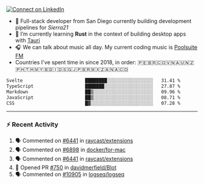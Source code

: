 [![Connect on LinkedIn](https://img.shields.io/badge/--linkedin?label=LinkedIn&logo=LinkedIn&style=social)](https://www.linkedin.com/in/aurnik)

- 🔭 Full-stack developer from San Diego currently building development pipelines for _Sierra21_
- 🌱 I’m currently learning **Rust** in the context of building desktop apps with [Tauri](https://github.com/tauri-apps/tauri)
- 🎧 We can talk about music all day. My current coding music is [Poolsuite FM](http://poolsuite.net)
- Countries I've spent time in since 2018, in order: 🇵🇪🇧🇷🇨🇴🇻🇳🇦🇺🇳🇿🇵🇭🇹🇭🇲🇾🇧🇩🇮🇩🇸🇬🇯🇵🇧🇷🇲🇽🇿🇦🇳🇦🇨🇴

<!--START_SECTION:waka-->

```txt
Svelte                       ████████░░░░░░░░░░░░░░░░░   31.41 %
TypeScript                   ███████░░░░░░░░░░░░░░░░░░   27.87 %
Markdown                     ██▒░░░░░░░░░░░░░░░░░░░░░░   09.96 %
JavaScript                   ██▒░░░░░░░░░░░░░░░░░░░░░░   08.71 %
CSS                          █▓░░░░░░░░░░░░░░░░░░░░░░░   07.28 %
```

<!--END_SECTION:waka-->

---

### :zap: Recent Activity

<!--START_SECTION:activity-->

1. 🗣 Commented on [#6441](https://github.com/raycast/extensions/pull/6441#issuecomment-2024227391) in [raycast/extensions](https://github.com/raycast/extensions)
2. 🗣 Commented on [#6898](https://github.com/docker/for-mac/issues/6898#issuecomment-2014160167) in [docker/for-mac](https://github.com/docker/for-mac)
3. 🗣 Commented on [#6441](https://github.com/raycast/extensions/pull/6441#issuecomment-2011091277) in [raycast/extensions](https://github.com/raycast/extensions)
4. 💪 Opened PR [#750](https://github.com/davidmerfield/Blot/pull/750) in [davidmerfield/Blot](https://github.com/davidmerfield/Blot)
5. 🗣 Commented on [#10905](https://github.com/logseq/logseq/issues/10905#issuecomment-1912828479) in [logseq/logseq](https://github.com/logseq/logseq)
<!--END_SECTION:activity-->
